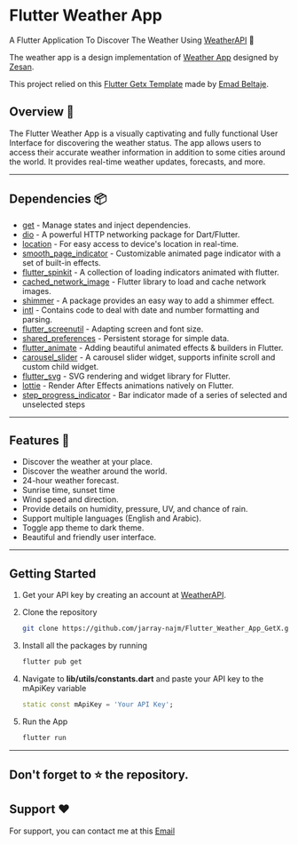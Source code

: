 # Flutter Weather App

A Flutter Application To Discover The Weather Using [WeatherAPI](https://www.weatherapi.com) 🚀

The weather app is a design implementation of [Weather App](https://dribbble.com/shots/17423785-Weather-Interface) designed by [Zesan](https://dribbble.com/zesan).

This project relied on this [Flutter Getx Template](https://github.com/EmadBeltaje/flutter_getx_template) made by [Emad Beltaje](https://github.com/EmadBeltaje).





## Overview 📙
The Flutter Weather App is a visually captivating and fully functional User Interface for discovering the weather status. The app allows users to access their accurate weather information in addition to some cities around the world. It provides real-time weather updates, forecasts, and more.

---
## Dependencies 📦️

- [get](https://pub.dev/packages/get) - Manage states and inject dependencies.
- [dio](https://pub.dev/packages/dio) - A powerful HTTP networking package for Dart/Flutter.
- [location](https://pub.dev/packages/location) - For easy access to device's location in real-time.
- [smooth_page_indicator](https://pub.dev/packages/smooth_page_indicator) - Customizable animated page indicator with a set of built-in effects.
- [flutter_spinkit](https://pub.dev/packages/flutter_spinkit) - A collection of loading indicators animated with flutter.
- [cached_network_image](https://pub.dev/packages/cached_network_image) - Flutter library to load and cache network images.
- [shimmer](https://pub.dev/packages/shimmer) - A package provides an easy way to add a shimmer effect.
- [intl](https://pub.dev/packages/intl) - Contains code to deal with date and number formatting and parsing.
- [flutter_screenutil](https://pub.dev/packages/flutter_screenutil) - Adapting screen and font size.
- [shared_preferences](https://pub.dev/packages/shared_preferences) - Persistent storage for simple data.
- [flutter_animate](https://pub.dev/packages/flutter_animate) - Adding beautiful animated effects & builders in Flutter.
- [carousel_slider](https://pub.dev/packages/carousel_slider) - A carousel slider widget, supports infinite scroll and custom child widget.
- [flutter_svg](https://pub.dev/packages/flutter_svg) - SVG rendering and widget library for Flutter.
- [lottie](https://pub.dev/packages/lottie) - Render After Effects animations natively on Flutter.
- [step_progress_indicator](https://pub.dev/packages/step_progress_indicator) - Bar indicator made of a series of selected and unselected steps

---

## Features 🌟

- Discover the weather at your place.
- Discover the weather around the world.
- 24-hour weather forecast.
- Sunrise time, sunset time
- Wind speed and direction.
- Provide details on humidity, pressure, UV, and chance of rain.
- Support multiple languages (English and Arabic).
- Toggle app theme to dark theme.
- Beautiful and friendly user interface.

---

## Getting Started
1. Get your API key by creating an account at [WeatherAPI](https://www.weatherapi.com).
2. Clone the repository

   ```sh
   git clone https://github.com/jarray-najm/Flutter_Weather_App_GetX.git
   ```
3. Install all the packages by running
   ```sh
   flutter pub get
   ```
4. Navigate to **lib/utils/constants.dart** and paste your API key to the mApiKey variable
   ```dart
   static const mApiKey = 'Your API Key';
   ```
5. Run the App
   ```dart
   flutter run
   ```
---

## Don't forget to :star: the repository.

## Support ❤️
For support, you can contact me at this [Email](mailto:najmejarray@gmail.com) 
